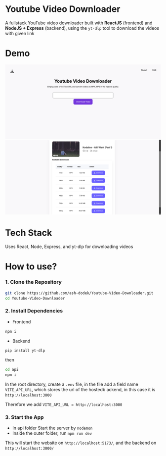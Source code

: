 # Youtube Video Downloader

A fullstack YouTube video downloader built with **ReactJS** (frontend) and **NodeJS + Express** (backend), using the `yt-dlp` tool to download the videos with given link


# Demo
![Demo Screenshot](public/demo1.png)
![Demo Screenshot](public/demo2.png)

# Tech Stack
Uses React, Node, Express, and yt-dlp for downloading videos

# How to use?
### 1. Clone the Repository
```bash 
git clone https://github.com/ash-dodek/Youtube-Video-Downloader.git
cd Youtube-Video-Downloader
```

### 2. Install Dependencies
- Frontend
```bash 
npm i
```
- Backend
```bash
pip install yt-dlp
```
 then
 ```bash 
cd api
npm i
```
 In the root directory, create a `.env` file, in the file add a field name `VITE_API_URL`, which stores the url of the hostedb ackend, in this case it is `http://localhost:3000`

 Therefore we add `VITE_API_URL = http://localhost:3000`

### 3. Start the App
- In api folder
Start the server by `nodemon`
- Inside the outer folder, run `npm run dev`

This will start the website on `http://localhost:5173/`, and the backend on `http://localhost:3000/`